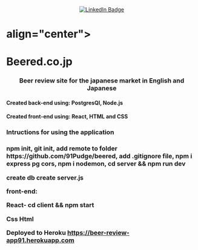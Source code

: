 
<div id="badges" align="center">
  <a href="https://www.linkedin.com/in/josh-h-34b566150/">
    <img src="https://img.shields.io/badge/LinkedIn-blue?style=for-the-badge&logo=linkedin&logoColor=white" alt="LinkedIn Badge"/>
  </a>
</div>


 <h1>align="center"><h1>Beered.co.jp</h1>
                                                                                                                            

 <h3 align="center">Beer review site for the japanese market in English and Japanese</h3>

 <h4>Created back-end using: PostgresQl, Node.js</h4>
  <h4>Created front-end using: React, HTML and CSS</h4>
                                          
<h3>Intructions for using the application<h3/>
<p>
  npm init,
git init,
add remote to folder https://github.com/91Pudge/beered,
add .gitignore file,
npm i express pg cors,
npm i nodemon, 
cd server && npm run dev
</p>

create db
create server.js

front-end:

React- cd client && npm start

Css
Html

Deployed to Heroku https://beer-review-app91.herokuapp.com
